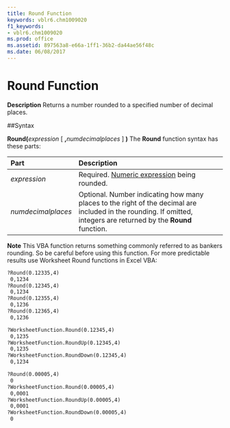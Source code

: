 ```yaml
---
title: Round Function
keywords: vblr6.chm1009020
f1_keywords:
- vblr6.chm1009020
ms.prod: office
ms.assetid: 897563a8-e66a-1ff1-36b2-da44ae56f48c
ms.date: 06/08/2017
---
```



# Round Function



 **Description**
Returns a number rounded to a specified number of decimal places.

##Syntax

**Round(**_expression_ [ **,**_numdecimalplaces_ ] **)**
The  **Round** function syntax has these parts:


|**Part**|**Description**|
|:-----|:-----|
| _expression_|Required. [Numeric expression](../../Glossary/vbe-glossary.md) being rounded.|
| _numdecimalplaces_|Optional. Number indicating how many places to the right of the decimal are included in the rounding. If omitted, integers are returned by the  **Round** function.|

 **Note**
This VBA function returns something commonly referred to as bankers rounding. So be careful before using this function. For more predictable results use Worksheet Round functions in Excel VBA:
```vb
?Round(0.12335,4)
 0,1234
?Round(0.12345,4)
 0,1234
?Round(0.12355,4)
 0,1236
?Round(0.12365,4)
 0,1236

?WorksheetFunction.Round(0.12345,4)
 0,1235
?WorksheetFunction.RoundUp(0.12345,4)
 0,1235
?WorksheetFunction.RoundDown(0.12345,4)
 0,1234

?Round(0.00005,4)
 0
?WorksheetFunction.Round(0.00005,4)
 0,0001
?WorksheetFunction.RoundUp(0.00005,4)
 0,0001
?WorksheetFunction.RoundDown(0.00005,4)
 0
```
